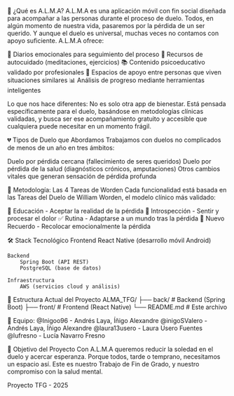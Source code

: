 🧠 ¿Qué es A.L.M.A?
A.L.M.A es una aplicación móvil con fin social diseñada para acompañar a las personas durante el proceso de duelo.
Todos, en algún momento de nuestra vida, pasaremos por la pérdida de un ser querido. Y aunque el duelo es universal, muchas veces no contamos con apoyo suficiente.
A.L.M.A ofrece:

📔 Diarios emocionales para seguimiento del proceso
🧘 Recursos de autocuidado (meditaciones, ejercicios)
📚 Contenido psicoeducativo validado por profesionales
💬 Espacios de apoyo entre personas que viven situaciones similares
📊 Análisis de progreso mediante herramientas inteligentes

Lo que nos hace diferentes: No es solo otra app de bienestar. Está pensada específicamente para el duelo, basándose en metodologías clínicas validadas, y busca ser ese acompañamiento gratuito y accesible que cualquiera puede necesitar en un momento frágil.

💔 Tipos de Duelo que Abordamos
Trabajamos con duelos no complicados de menos de un año en tres ámbitos:

Duelo por pérdida cercana (fallecimiento de seres queridos)
Duelo por pérdida de la salud (diagnósticos crónicos, amputaciones)
Otros cambios vitales que generan sensación de pérdida profunda


🔄 Metodología: Las 4 Tareas de Worden
Cada funcionalidad está basada en las Tareas del Duelo de William Worden, el modelo clínico más validado:

📖 Educación - Aceptar la realidad de la pérdida
🧭 Introspección - Sentir y procesar el dolor
✅ Rutina - Adaptarse a un mundo tras la pérdida
💚 Nuevo Recuerdo - Recolocar emocionalmente la pérdida


🛠️ Stack Tecnológico
    Frontend
        React Native (desarrollo móvil Android)

    Backend
        Spring Boot (API REST)
        PostgreSQL (base de datos)

    Infraestructura
        AWS (servicios cloud y análisis)


📁 Estructura Actual del Proyecto
ALMA_TFG/
├── back/           # Backend (Spring Boot)
├── front/          # Frontend (React Native)
└── README.md       # Este archivo

👥 Equipo:
@Inigoo96 - Andrés Laya, Íñigo Alexandre
@inigoSValero - Andrés Laya, Íñigo Alexandre
@laura13usero - Laura Usero Fuentes
@lufresno - Lucía Navarro Fresno


🎯 Objetivo del Proyecto
Con A.L.M.A queremos reducir la soledad en el duelo y acercar esperanza. Porque todos, tarde o temprano, necesitamos un espacio así.
Este es nuestro Trabajo de Fin de Grado, y nuestro compromiso con la salud mental.

Proyecto TFG - 2025
